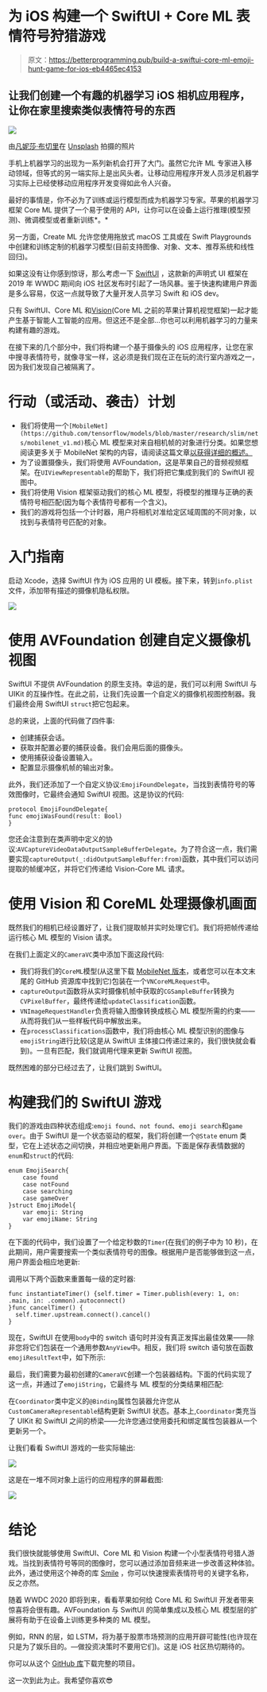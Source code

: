 # 为 iOS 构建一个 SwiftUI + Core ML 表情符号狩猎游戏

> 原文：<https://betterprogramming.pub/build-a-swiftui-core-ml-emoji-hunt-game-for-ios-eb4465ec4153>

## 让我们创建一个有趣的机器学习 iOS 相机应用程序，让你在家里搜索类似表情符号的东西

![](img/f45d08a3bb376b5755914cb9fa5fe3b9.png)

由[凡妮莎·布切里](https://unsplash.com/@vbcreative?utm_source=medium&utm_medium=referral)在 [Unsplash](https://unsplash.com?utm_source=medium&utm_medium=referral) 拍摄的照片

手机上机器学习的出现为一系列新机会打开了大门。虽然它允许 ML 专家进入移动领域，但等式的另一端实际上是出风头者。让移动应用程序开发人员涉足机器学习实际上已经使移动应用程序开发变得如此令人兴奋。

最好的事情是，你不必为了训练或运行模型而成为机器学习专家。苹果的机器学习框架 Core ML 提供了一个易于使用的 API，让你可以在设备上运行推理(模型预测)、微调模型或者重新训练*。*

另一方面，Create ML 允许您使用拖放式 macOS 工具或在 Swift Playgrounds 中创建和训练定制的机器学习模型(目前支持图像、对象、文本、推荐系统和线性回归)。

如果这没有让你感到惊讶，那么考虑一下 [SwiftUI](https://developer.apple.com/xcode/swiftui/) ，这款新的声明式 UI 框架在 2019 年 WWDC 期间向 iOS 社区发布时引起了一场风暴。鉴于快速构建用户界面是多么容易，仅这一点就导致了大量开发人员学习 Swift 和 iOS dev。

只有 SwiftUI、Core ML 和[Vision](https://developer.apple.com/documentation/vision)(Core ML 之前的苹果计算机视觉框架)一起才能产生基于智能人工智能的应用。但这还不是全部...你也可以利用机器学习的力量来构建有趣的游戏。

在接下来的几个部分中，我们将构建一个基于摄像头的 iOS 应用程序，让您在家中搜寻表情符号，就像寻宝一样，这必须是我们现在正在玩的流行室内游戏之一，因为我们发现自己被隔离了。

# 行动（或活动、袭击）计划

*   我们将使用一个`[MobileNet](https://github.com/tensorflow/models/blob/master/research/slim/nets/mobilenet_v1.md)`核心 ML 模型来对来自相机帧的对象进行分类。如果您想阅读更多关于 MobileNet 架构的内容，请阅读这篇文章[以获得详细的概述。](https://machinethink.net/blog/googles-mobile-net-architecture-on-iphone/)
*   为了设置摄像头，我们将使用 AVFoundation，这是苹果自己的音频视频框架。在`UIViewRepresentable`的帮助下，我们将把它集成到我们的 SwiftUI 视图中。
*   我们将使用 Vision 框架驱动我们的核心 ML 模型，将模型的推理与正确的表情符号相匹配(因为每个表情符号都有一个含义)。
*   我们的游戏将包括一个计时器，用户将相机对准给定区域周围的不同对象，以找到与表情符号匹配的对象。

# 入门指南

启动 Xcode，选择 SwiftUI 作为 iOS 应用的 UI 模板。接下来，转到`info.plist`文件，添加带有描述的摄像机隐私权限。

![](img/6180e9e58265a152e7c43814c66873da.png)

# 使用 AVFoundation 创建自定义摄像机视图

SwiftUI 不提供 AVFoundation 的原生支持。幸运的是，我们可以利用 SwiftUI 与 UIKit 的互操作性。在此之前，让我们先设置一个自定义的摄像机视图控制器。我们最终会用 SwiftUI `struct`把它包起来。

总的来说，上面的代码做了四件事:

*   创建捕获会话。
*   获取并配置必要的捕获设备。我们会用后面的摄像头。
*   使用捕获设备设置输入。
*   配置显示摄像机帧的输出对象。

此外，我们还添加了一个自定义协议:`EmojiFoundDelegate`，当找到表情符号的等效图像时，它最终会通知 SwiftUI 视图。这是协议的代码:

```
protocol EmojiFoundDelegate{
func emojiWasFound(result: Bool)
}
```

您还会注意到在类声明中定义的协议:`AVCaptureVideoDataOutputSampleBufferDelegate`。为了符合这一点，我们需要实现`captureOutput(_:didOutputSampleBuffer:from)`函数，其中我们可以访问提取的帧缓冲区，并将它们传递给 Vision-Core ML 请求。

# 使用 Vision 和 CoreML 处理摄像机画面

既然我们的相机已经设置好了，让我们提取帧并实时处理它们。我们将把帧传递给运行核心 ML 模型的 Vision 请求。

在我们上面定义的`CameraVC`类中添加下面这段代码:

*   我们将我们的`CoreML`模型(从这里下载 [MobileNet 版本](https://developer.apple.com/machine-learning/models/)，或者您可以在本文末尾的 GitHub 资源库中找到它)包装在一个`VNCoreMLRequest`中。
*   `captureOutput`函数将从实时摄像机帧中获取的`CGSampleBuffer`转换为`CVPixelBuffer`，最终传递给`updateClassification`函数。
*   `VNImageRequestHandler`负责将输入图像转换成核心 ML 模型所需的约束——从而将我们从一些样板代码中解放出来。
*   在`processClassifications`函数中，我们将由核心 ML 模型识别的图像与`emojiString`进行比较(这是从 SwiftUI 主体接口传递过来的，我们很快就会看到)。一旦有匹配，我们就调用代理来更新 SwiftUI 视图。

既然困难的部分已经过去了，让我们跳到 SwiftUI。

# 构建我们的 SwiftUI 游戏

我们的游戏由四种状态组成:`emoji found`、`not found`、`emoji search`和`game over`。由于 SwiftUI 是一个状态驱动的框架，我们将创建一个`@State` enum 类型，它在上述状态之间切换，并相应地更新用户界面。下面是保存表情数据的`enum`和`struct`的代码:

```
enum EmojiSearch{
    case found
    case notFound
    case searching
    case gameOver
}struct EmojiModel{
    var emoji: String
    var emojiName: String
}
```

在下面的代码中，我们设置了一个给定秒数的`Timer`(在我们的例子中为 10 秒)，在此期间，用户需要搜索一个类似表情符号的图像。根据用户是否能够做到这一点，用户界面会相应地更新:

调用以下两个函数来重置每一级的定时器:

```
func instantiateTimer() {self.timer = Timer.publish(every: 1, on: .main, in: .common).autoconnect()
}func cancelTimer() {
  self.timer.upstream.connect().cancel()
}
```

现在，SwiftUI 在使用`body`中的 switch 语句时并没有真正发挥出最佳效果——除非您将它们包装在一个通用参数`AnyView`中。相反，我们将 switch 语句放在函数`emojiResultText`中，如下所示:

最后，我们需要为最初创建的`CameraVC`创建一个包装器结构。下面的代码实现了这一点，并通过了`emojiString`，它最终与 ML 模型的分类结果相匹配:

在`Coordinator`类中定义的`@Binding`属性包装器允许您从`CustomCameraRepresentable`结构更新 SwiftUI 状态。基本上,`Coordinator`类充当了 UIKit 和 SwiftUI 之间的桥梁——允许您通过使用委托和绑定属性包装器从一个更新另一个。

让我们看看 SwiftUI 游戏的一些实际输出:

![](img/ab6b5ede2338ca2248c929b16387f89a.png)

这是在一堆不同对象上运行的应用程序的屏幕截图:

![](img/e53b8c49d487e97f71ac1880df5ec375.png)

# 结论

我们很快就能够使用 SwiftUI、Core ML 和 Vision 构建一个小型表情符号猎人游戏。当找到表情符号等同的图像时，您可以通过添加音频来进一步改善这种体验。此外，通过使用这个神奇的库 [Smile](https://github.com/onmyway133/Smile) ，你可以快速搜索表情符号的关键字名称，反之亦然。

随着 WWDC 2020 即将到来，看看苹果如何给 Core ML 和 SwiftUI 开发者带来惊喜将会很有趣。AVFoundation 与 SwiftUI 的简单集成以及核心 ML 模型层的扩展将有助于在设备上训练更多种类的 ML 模型。

例如，RNN 的层，如 LSTM，将为基于股票市场预测的应用开辟可能性(也许现在只是为了娱乐目的。—做投资决策时不要用它们)。这是 iOS 社区热切期待的。

你可以从这个 [GitHub 库](https://github.com/anupamchugh/iowncode/tree/master/SwiftUIVisionEmojiHunt)下载完整的项目。

这一次到此为止。我希望你喜欢😎